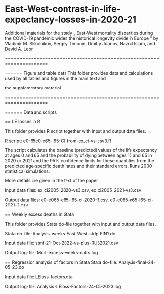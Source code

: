 # East-West-contrast-in-life-expectancy-losses-in-2020-21

Additional materials for the study „ East-West mortality disparities during the COVID-19 pandemic widen the historical longevity divide in Europe ” by Vladimir M. Shkolnikov, Sergey Timonin, Dmitry Jdanov, Nazrul Islam, and David A. Leon


=====================================================================

====== Figure and table data
This folder provides data and calculations used by all tables and figures in the main text and

the supplementary material


=====================================================================

====== Data and scripts

== LE losses in R

This folder provides R script together with input and output data files.  

R script: e0-65e0-e65-l65-CI-from-ex_ci-vs-csv3.R

The script calculates the baseline (predicted) values of the life expectancy at ages 0 and 65 and the probability of dying between ages 15 and 65 in 2020 or 2021 and the 95% confidence limits for these quantities from the predicted age-specific death rates and their standard errors. Runs 2000 statistical simulations.

More details are given in the text of the paper. 

Input data files: ex_ci2005_2020-vs3.csv,  ex_ci2005_2021-vs3.csv

Output data files: e0-e065-e65-l65-ci-2020-3.csv,  e0-e065-e65-l65-ci-2021-3.csv

                                         

== Weekly excess deaths in Stata

This folder provides Stata do-file together with input and output data files. 

Stata do-file: Analysis-weeks-East-West-stdp-FIN1.do



Input data file: stmf-21-Oct-2022-vs-plus-RUS2021.csv

Output log-file: Mort-excess-weeks-cntrs.log

== Regression analysis of factors in Stata
Stata do-file: Analysis-final-24-05-23.do

Input data file: LEloss-factors.dta

Output log-file: Analysis-LEloss-Factors-24-05-2023.log


